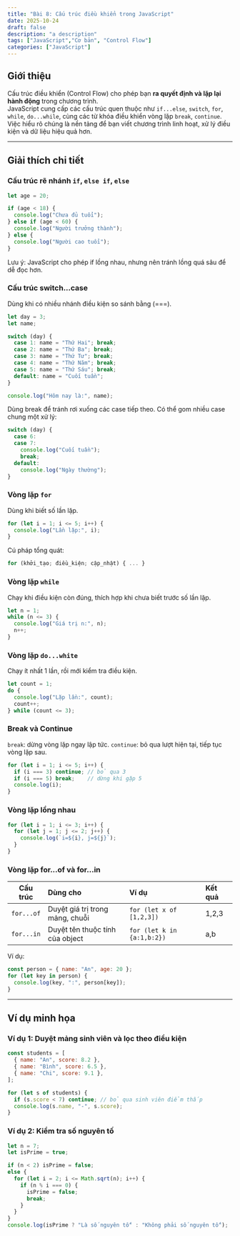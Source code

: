 ```yaml
---
title: "Bài 8: Cấu trúc điều khiển trong JavaScript"
date: 2025-10-24
draft: false
description: "a description"
tags: ["JavaScript","Cơ bản", "Control Flow"]
categories: ["JavaScript"]
---
```

## Giới thiệu
Cấu trúc điều khiển (Control Flow) cho phép bạn **ra quyết định và lặp lại hành động** trong chương trình.  
JavaScript cung cấp các cấu trúc quen thuộc như `if...else`, `switch`, `for`, `while`, `do...while`, cùng các từ khóa điều khiển vòng lặp `break`, `continue`.  
Việc hiểu rõ chúng là nền tảng để bạn viết chương trình linh hoạt, xử lý điều kiện và dữ liệu hiệu quả hơn.

---

## Giải thích chi tiết

### Cấu trúc rẽ nhánh `if`, `else if`, `else`
```javascript
let age = 20;

if (age < 18) {
  console.log("Chưa đủ tuổi");
} else if (age < 60) {
  console.log("Người trưởng thành");
} else {
  console.log("Người cao tuổi");
}
```
Lưu ý: JavaScript cho phép if lồng nhau, nhưng nên tránh lồng quá sâu để dễ đọc hơn.

### Cấu trúc switch...case  
Dùng khi có nhiều nhánh điều kiện so sánh bằng (===).
```javascript
let day = 3;
let name;

switch (day) {
  case 1: name = "Thứ Hai"; break;
  case 2: name = "Thứ Ba"; break;
  case 3: name = "Thứ Tư"; break;
  case 4: name = "Thứ Năm"; break;
  case 5: name = "Thứ Sáu"; break;
  default: name = "Cuối tuần";
}

console.log("Hôm nay là:", name);
```
Dùng break để tránh rơi xuống các case tiếp theo.
Có thể gom nhiều case chung một xử lý:
```javascript
switch (day) {
  case 6:
  case 7:
    console.log("Cuối tuần");
    break;
  default:
    console.log("Ngày thường");
}
```

### Vòng lặp `for`
Dùng khi biết số lần lặp.
```javascript
for (let i = 1; i <= 5; i++) {
  console.log("Lần lặp:", i);
}
```
Cú pháp tổng quát:
```javascript
for (khởi_tạo; điều_kiện; cập_nhật) { ... }
```

### Vòng lặp `while`
Chạy khi điều kiện còn đúng, thích hợp khi chưa biết trước số lần lặp.
```javascript
let n = 1;
while (n <= 3) {
  console.log("Giá trị n:", n);
  n++;
}
```

### Vòng lặp `do...white`
Chạy ít nhất 1 lần, rồi mới kiểm tra điều kiện.
```javascript
let count = 1;
do {
  console.log("Lặp lần:", count);
  count++;
} while (count <= 3);
```

### Break và Continue
`break`: dừng vòng lặp ngay lập tức.
`continue`: bỏ qua lượt hiện tại, tiếp tục vòng lặp sau.
```javascript
for (let i = 1; i <= 5; i++) {
  if (i === 3) continue; // bỏ qua 3
  if (i === 5) break;    // dừng khi gặp 5
  console.log(i);
}
```

### Vòng lặp lồng nhau
```javascript
for (let i = 1; i <= 3; i++) {
  for (let j = 1; j <= 2; j++) {
    console.log(`i=${i}, j=${j}`);
  }
}
```

### Vòng lặp for...of và for...in
| Cấu trúc | Dùng cho | Ví dụ | Kết quả |
|:--------:|:---------|:------|:--------|
| `for...of` | Duyệt giá trị trong mảng, chuỗi | `for (let x of [1,2,3])` | 1,2,3|
| `for...in` | Duyệt tên thuộc tính của object | `for (let k in {a:1,b:2})` | a,b |

Ví dụ: 
```javascript
const person = { name: "An", age: 20 };
for (let key in person) {
  console.log(key, ":", person[key]);
}
```

---

## Ví dụ minh họa
### Ví dụ 1: Duyệt mảng sinh viên và lọc theo điều kiện
```javascript
const students = [
  { name: "An", score: 8.2 },
  { name: "Bình", score: 6.5 },
  { name: "Chi", score: 9.1 },
];

for (let s of students) {
  if (s.score < 7) continue; // bỏ qua sinh viên điểm thấp
  console.log(s.name, "-", s.score);
}
```
### Ví dụ 2: Kiểm tra số nguyên tố
```javascript
let n = 7;
let isPrime = true;

if (n < 2) isPrime = false;
else {
  for (let i = 2; i <= Math.sqrt(n); i++) {
    if (n % i === 0) {
      isPrime = false;
      break;
    }
  }
}
console.log(isPrime ? "Là số nguyên tố" : "Không phải số nguyên tố");
```